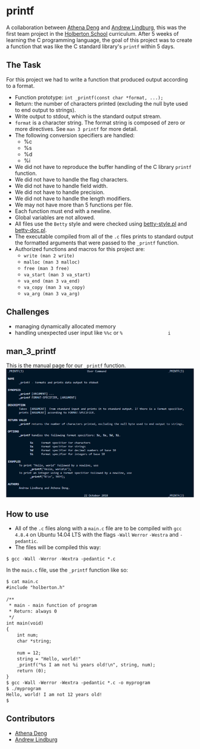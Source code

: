 # printf 
A collaboration between [Athena Deng](https://ad-egg.github.io/) and [Andrew Lindburg](https://atlindburg.github.io/), this was the first team project in the [Holberton School](https://www.holbertonschool.com/) curriculum. After 5 weeks of learning the C programming language, the goal of this project was to create a function that was like the C standard library's `printf` within 5 days.
## The Task
For this project we had to write a function that produced output according to a format.
- Function prototype: `int _printf(const char *format, ...);`
- Return: the number of characters printed (excluding the null byte used to end output to strings).
- Write output to stdout, which is the standard output stream.
- `format` is a character string. The format string is composed of zero or more directives. See `man 3 printf` for more detail.
- The following conversion specifiers are handled:
	- %c
	- %s
	- %d
	- %i
- We did not have to reproduce the buffer handling of the C library `printf` function.
- We did not have to handle the flag characters.
- We did not have to handle field width.
- We did not have to handle precision.
- We did not have to handle the length modifiers.
- We may not have more than 5 functions per file.
- Each function must end with a newline.
- Global variables are not allowed.
- All files use the `Betty` style and were checked using [betty-style.pl](https://github.com/holbertonschool/Betty/blob/master/betty-style.pl) and [betty-doc.pl](https://github.com/holbertonschool/Betty/blob/master/betty-doc.pl).
- The executable compiled from all of the `.c` files prints to standard output the formatted arguments that were passed to the `_printf` function.
- Authorized functions and macros for this project are:
	- `write (man 2 write)`
	- `malloc (man 3 malloc)`
	- `free (man 3 free)`
	- `va_start (man 3 va_start)`
	- `va_end (man 3 va_end)`
	- `va_copy (man 3 va_copy)`
	- `va_arg (man 3 va_arg)`

## Challenges
- managing dynamically allocated memory
- handling unexpected user input like `%%c` or `%                 i`
## man_3_printf
This is the manual page for our `_printf` function.
![manual page for our printf function](images/man_3_printf.png)
## How to use
- All of the `.c` files along with a `main.c` file are to be compiled with `gcc 4.8.4` on Ubuntu 14.04 LTS with the flags `-Wall` `Werror` `-Westra` and `-pedantic`.
- The files will be compiled this way:
```
$ gcc -Wall -Werror -Wextra -pedantic *.c
```

In the `main.c` file, use the `_printf` function like so:
```
$ cat main.c
#include "holberton.h"

/**
 * main - main function of program
 * Return: always 0
 */
int main(void)
{
	int num;
	char *string;
	
	num = 12;
	string = "Hello, world!"
	_printf("%s I am not %i years old!\n", string, num);
	return (0);
}
$ gcc -Wall -Werror -Wextra -pedantic *.c -o myprogram
$ ./myprogram
Hello, world! I am not 12 years old!
$ 
```
## Contributors
- [Athena Deng](https://ad-egg.github.io/)
- [Andrew Lindburg](https://atlindburg.github.io/)
